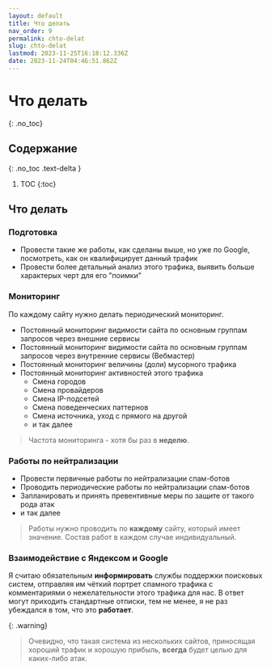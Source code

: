 ```yaml
---
layout: default
title: Что делать
nav_order: 9
permalink: chto-delat
slug: chto-delat
lastmod: 2023-11-25T16:18:12.336Z
date: 2023-11-24T04:46:51.862Z
---
```


# Что делать
{: .no_toc}

## Содержание
{: .no_toc .text-delta }

1. TOC
{:toc}

## Что делать

### Подготовка

- Провести такие же работы, как сделаны выше, но уже по Google, посмотреть, как он квалифицирует данный трафик
- Провести более детальный анализ этого трафика, выявить больше характерых черт для его "поимки"

### Мониторинг

По каждому сайту нужно делать периодический мониторинг.

- Постоянный мониторинг видимости сайта по основным группам запросов через внешние сервисы
- Постоянный мониторинг видимости сайта по основным группам запросов через внутренние сервисы (Вебмастер)
- Постоянный мониторинг величины (доли) мусорного трафика
- Постоянный мониторинг активностей этого трафика
  - Смена городов
  - Смена провайдеров
  - Смена IP-подсетей
  - Смена поведенческих паттернов
  - Смена источника, уход с прямого на другой
  - и так далее

> Частота мониторинга - хотя бы раз в **неделю**.

### Работы по нейтрализации

- Провести первичные работы по нейтрализации спам-ботов
- Проводить периодические работы по нейтрализации спам-ботов
- Запланировать и принять превентивные меры по защите от такого рода атак
- и так далее

> Работы нужно проводить по **каждому** сайту, который имеет значение. Состав работ в каждом случае индивидуальный.

### Взаимодействие с Яндексом и Google

Я считаю обязательным **информировать** службы поддержки поисковых систем, отправляя им чёткий портрет спамного трафика с комментариями о нежелательности этого трафика для нас. В ответ могут приходить стандартные отписки, тем не менее, я не раз убеждался в том, что это **работает**.

{: .warning}
> Очевидно, что такая система из нескольких сайтов, приносящая хороший трафик и хорошую прибыль, **всегда** будет целью для каких-либо атак.
